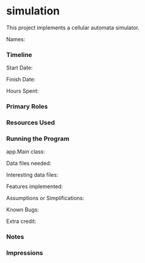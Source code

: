 simulation
====

This project implements a cellular automata simulator.

Names:

### Timeline

Start Date: 

Finish Date: 

Hours Spent:

### Primary Roles


### Resources Used


### Running the Program

app.Main class:

Data files needed: 

Interesting data files:

Features implemented:

Assumptions or Simplifications:

Known Bugs:

Extra credit:


### Notes


### Impressions

